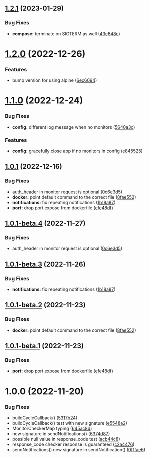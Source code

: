 ## [1.2.1](https://github.com/marius321967/web-monitor/compare/v1.2.0...v1.2.1) (2023-01-29)


### Bug Fixes

* **compose:** terminate on SIGTERM as well ([43e648c](https://github.com/marius321967/web-monitor/commit/43e648cc7377c48d9ee95df8b431ec6196f473f1))

# [1.2.0](https://github.com/marius321967/web-monitor/compare/v1.1.0...v1.2.0) (2022-12-26)


### Features

* bump version for using alpine ([6ec6094](https://github.com/marius321967/web-monitor/commit/6ec6094e9a549816242aa4f399ec7fa0bd099aff))

# [1.1.0](https://github.com/marius321967/web-monitor/compare/v1.0.1...v1.1.0) (2022-12-24)


### Bug Fixes

* **config:** different log message when no monitors ([5640a3c](https://github.com/marius321967/web-monitor/commit/5640a3c5927a988a125ed6de750cdd62da2add9f))


### Features

* **config:** gracefully close app if no monitors in config ([e845525](https://github.com/marius321967/web-monitor/commit/e8455254f2056ebb95b6ea64402a1dd3091dc9dc))

## [1.0.1](https://github.com/marius321967/web-monitor/compare/v1.0.0...v1.0.1) (2022-12-16)


### Bug Fixes

* auth_header in monitor request is optional ([0c6e3d5](https://github.com/marius321967/web-monitor/commit/0c6e3d51630b6af329ae167144ec0b36cc240d24))
* **docker:** point default command to the correct file ([8fae552](https://github.com/marius321967/web-monitor/commit/8fae5528622bfeaaf6eb591e43a045f3a0b46ca0))
* **notifications:** fix repeating notifications ([1b18a87](https://github.com/marius321967/web-monitor/commit/1b18a8727ed892883e7e8cacff0c0b672e585862))
* **port:** drop port expose from dockerfile ([efe48df](https://github.com/marius321967/web-monitor/commit/efe48df6913f1f4cfb6f37a209857d048c23055a))

## [1.0.1-beta.4](https://github.com/marius321967/web-monitor/compare/v1.0.1-beta.3...v1.0.1-beta.4) (2022-11-27)


### Bug Fixes

* auth_header in monitor request is optional ([0c6e3d5](https://github.com/marius321967/web-monitor/commit/0c6e3d51630b6af329ae167144ec0b36cc240d24))

## [1.0.1-beta.3](https://github.com/marius321967/web-monitor/compare/v1.0.1-beta.2...v1.0.1-beta.3) (2022-11-26)


### Bug Fixes

* **notifications:** fix repeating notifications ([1b18a87](https://github.com/marius321967/web-monitor/commit/1b18a8727ed892883e7e8cacff0c0b672e585862))

## [1.0.1-beta.2](https://github.com/marius321967/web-monitor/compare/v1.0.1-beta.1...v1.0.1-beta.2) (2022-11-23)


### Bug Fixes

* **docker:** point default command to the correct file ([8fae552](https://github.com/marius321967/web-monitor/commit/8fae5528622bfeaaf6eb591e43a045f3a0b46ca0))

## [1.0.1-beta.1](https://github.com/marius321967/web-monitor/compare/v1.0.0...v1.0.1-beta.1) (2022-11-23)


### Bug Fixes

* **port:** drop port expose from dockerfile ([efe48df](https://github.com/marius321967/web-monitor/commit/efe48df6913f1f4cfb6f37a209857d048c23055a))

# 1.0.0 (2022-11-20)


### Bug Fixes

* buildCycleCallback() ([5317b24](https://github.com/marius321967/web-monitor/commit/5317b249c85f6f1454c030bc743b781f59273dd2))
* buildCycleCallback() test with new signature ([e5548a2](https://github.com/marius321967/web-monitor/commit/e5548a257cb8e2751335164db866e03526fabfbc))
* MonitorCheckerMap typing ([645ac8d](https://github.com/marius321967/web-monitor/commit/645ac8d667afe37170ed793c431820b536beca77))
* new signature in sendNotifications() ([6374d87](https://github.com/marius321967/web-monitor/commit/6374d87341cd35ae32e625a0bf1e4d130578452b))
* possible null value in response_code test ([acb44c8](https://github.com/marius321967/web-monitor/commit/acb44c89f32fff06cb89465cfe278a8ef732671b))
* response_code checker response is guaranteed ([c2a4476](https://github.com/marius321967/web-monitor/commit/c2a447689df4c742f3e29431a2bebcde32081eaf))
* sendNotifications() new signature in sendNotification() ([0f1fae6](https://github.com/marius321967/web-monitor/commit/0f1fae621beee1cab1bd5d97274b36307243430a))
